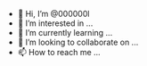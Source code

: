 - 👋 Hi, I’m @000000l
- 👀 I’m interested in ...
- 🌱 I’m currently learning ...
- 💞️ I’m looking to collaborate on ...
- 📫 How to reach me ...

<!---
000000l/000000l is a ✨ special ✨ repository because its `README.md` (this file) appears on your GitHub profile.
You can click the Preview link to take a look at your changes.
--->
